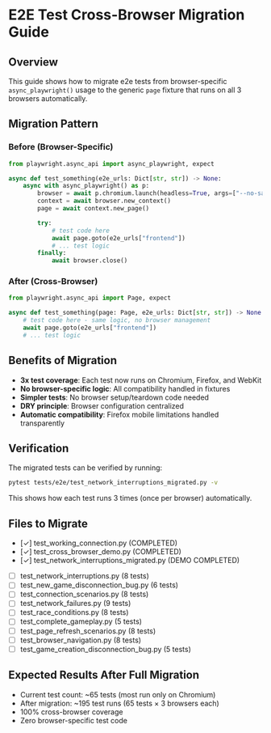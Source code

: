 # E2E Test Cross-Browser Migration Guide

## Overview
This guide shows how to migrate e2e tests from browser-specific `async_playwright()` usage to the generic `page` fixture that runs on all 3 browsers automatically.

## Migration Pattern

### Before (Browser-Specific)
```python
from playwright.async_api import async_playwright, expect

async def test_something(e2e_urls: Dict[str, str]) -> None:
    async with async_playwright() as p:
        browser = await p.chromium.launch(headless=True, args=["--no-sandbox"])
        context = await browser.new_context()
        page = await context.new_page()

        try:
            # test code here
            await page.goto(e2e_urls["frontend"])
            # ... test logic
        finally:
            await browser.close()
```

### After (Cross-Browser)
```python
from playwright.async_api import Page, expect

async def test_something(page: Page, e2e_urls: Dict[str, str]) -> None:
    # test code here - same logic, no browser management
    await page.goto(e2e_urls["frontend"])
    # ... test logic
```

## Benefits of Migration
- **3x test coverage**: Each test now runs on Chromium, Firefox, and WebKit
- **No browser-specific logic**: All compatibility handled in fixtures
- **Simpler tests**: No browser setup/teardown code needed
- **DRY principle**: Browser configuration centralized
- **Automatic compatibility**: Firefox mobile limitations handled transparently

## Verification
The migrated tests can be verified by running:
```bash
pytest tests/e2e/test_network_interruptions_migrated.py -v
```

This shows how each test runs 3 times (once per browser) automatically.

## Files to Migrate
- [✓] test_working_connection.py (COMPLETED)
- [✓] test_cross_browser_demo.py (COMPLETED)
- [✓] test_network_interruptions_migrated.py (DEMO COMPLETED)
- [ ] test_network_interruptions.py (8 tests)
- [ ] test_new_game_disconnection_bug.py (6 tests)
- [ ] test_connection_scenarios.py (8 tests)
- [ ] test_network_failures.py (9 tests)
- [ ] test_race_conditions.py (8 tests)
- [ ] test_complete_gameplay.py (5 tests)
- [ ] test_page_refresh_scenarios.py (8 tests)
- [ ] test_browser_navigation.py (8 tests)
- [ ] test_game_creation_disconnection_bug.py (5 tests)

## Expected Results After Full Migration
- Current test count: ~65 tests (most run only on Chromium)
- After migration: ~195 test runs (65 tests × 3 browsers each)
- 100% cross-browser coverage
- Zero browser-specific test code